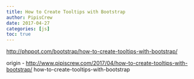 ```yaml
---
title: How to Create Tooltips with Bootstrap
author: PipisCrew
date: 2017-04-27
categories: [js]
toc: true
---
```


http://phppot.com/bootstrap/how-to-create-tooltips-with-bootstrap/

origin - http://www.pipiscrew.com/2017/04/how-to-create-tooltips-with-bootstrap/ how-to-create-tooltips-with-bootstrap